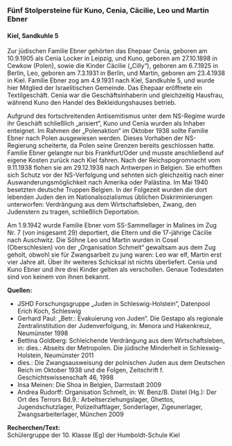 ### Fünf Stolpersteine für Kuno, Cenia, Cäcilie, Leo und Martin Ebner
#### Kiel, Sandkuhle 5

Zur jüdischen Familie Ebner gehörten das Ehepaar Cenia, geboren am 10.9.1905 als Cenia Locker in Leipzig, und Kuno, geboren am 27.10.1898 in Cewkow (Polen), sowie die Kinder Cäcilie („Cilly“), geboren am 6.7.1925 in Berlin, Leo, geboren am 7.3.1931 in Berlin, und Martin, geboren am 23.4.1938 in Kiel. Familie Ebner zog am 4.9.1931 nach Kiel, Sandkuhle 5, und wurde hier Mitglied der Israelitischen Gemeinde. Das Ehepaar eröffnete ein Textilgeschäft. Cenia war die Geschäftsinhaberin und gleichzeitig Hausfrau, während Kuno den Handel des Bekleidungshauses betrieb.

Aufgrund des fortschreitenden Antisemitismus unter dem NS-Regime wurde ihr Geschäft schließlich „arisiert“, Kuno und Cenia wurden als Inhaber enteignet. Im Rahmen der „Polenaktion“ im Oktober 1938 sollte Familie Ebner nach Polen ausgewiesen werden. Dieses Vorhaben der NS-Regierung scheiterte, da Polen seine Grenzen bereits geschlossen hatte. Familie Ebner gelangte nur bis Frankfurt/Oder und musste anschließend auf eigene Kosten zurück nach Kiel fahren. Nach der Reichspogromnacht vom 9.11.1938 flohen sie am 29.12.1938 nach Antwerpen in Belgien. Sie erhofften sich Schutz vor der NS-Verfolgung und sehnten sich gleichzeitig nach einer Auswanderungsmöglichkeit nach Amerika oder Palästina. Im Mai 1940 besetzten deutsche Truppen Belgien. In der Folgezeit wurden die dort lebenden Juden den im Nationalsozialismus üblichen Diskriminierungen unterworfen: Verdrängung aus dem Wirtschaftsleben, Zwang, den Judenstern zu tragen, schließlich Deportation.

Am 1.9.1942 wurde Familie Ebner vom SS-Sammellager
in Malines im Zug Nr. 7 (von insgesamt 29) deportiert, die Eltern und die 17-jährige Cäcilie nach Auschwitz. Die Söhne Leo und Martin wurden in Cosel (Oberschlesien) von der „Organisation Schmelt“ gewaltsam aus dem Zug geholt, obwohl sie für Zwangsarbeit zu jung waren: Leo war elf, Martin erst vier Jahre alt. Über ihr weiteres Schicksal ist nichts überliefert. Cenia und Kuno Ebner und ihre drei Kinder gelten als verschollen. Genaue Todesdaten sind von keinem von ihnen bekannt.

**Quellen:**
- JSHD Forschungsgruppe „Juden in Schleswig-Holstein“, Datenpool Erich Koch, Schleswig
- Gerhard Paul: „Betr.: Evakuierung von Juden“. Die Gestapo als regionale Zentralinstitution der Judenverfolgung, in: Menora und Hakenkreuz, Neumünster 1998
- Bettina Goldberg: Schleichende Verdrängung aus dem Wirtschaftsleben, in: dies.: Abseits der Metropolen. Die jüdische Minderheit in Schleswig-Holstein, Neumünster 2011
- dies.: Die Zwangsausweisung der polnischen Juden aus dem Deutschen Reich im Oktober 1938 und die Folgen, Zeitschrift f. Geschichtswissenschaft 46, 1998
- Insa Meinen: Die Shoa in Belgien, Darmstadt 2009
- Andrea Rudorff: Organisation Schmelt, in: W. Benz/B. Distel (Hg.): Der Ort des Terrors Bd.9.: Arbeitserziehungslager, Ghettos, Jugendschutzlager, Polizeihaftlager, Sonderlager, Zigeunerlager, Zwangsarbeiterlager, München 2009

**Recherchen/Text:**  
Schülergruppe der 10. Klasse (Eg) der Humboldt-Schule Kiel